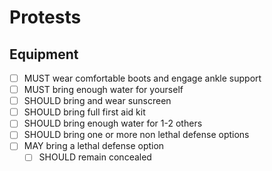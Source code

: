 # Protests

## Equipment

- [ ] MUST wear comfortable boots and engage ankle support
- [ ] MUST bring enough water for yourself
- [ ] SHOULD bring and wear sunscreen
- [ ] SHOULD bring full first aid kit
- [ ] SHOULD bring enough water for 1-2 others
- [ ] SHOULD bring one or more non lethal defense options
- [ ] MAY bring a lethal defense option
  - [ ] SHOULD remain concealed
